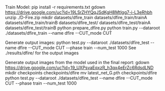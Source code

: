 Train Model:
pip install -r requirements.txt
gdown https://drive.google.com/uc?id=19LSrZHYQqJSdKgH8Mtlgg7-i-L3eRhbh
unzip ./D-Fire.zip
mkdir datasets/dfire_train datasets/dfire_train/trainA datasets/dfire_train/trainB datasets/dfire_test/ datasets/dfire_test/trainA datasets/dfire_test/trainB 
python prepare_dfire.py
python train.py --dataroot ./datasets/dfire_train --name dfire --CUT_mode CUT

Generate output images:
python test.py --dataroot ./datasets/dfire_test --name dfire --CUT_mode CUT --phase train --num_test 1000
See ./results/dfire/ for the output images

Generate output images from the model used in the final report:
gdown https://drive.google.com/uc?id=19_UXPsvaEqxzR_h3qx4eErZc6RdsdLND
mkdir checkpoints checkpoints/dfire
mv latest_net_G.pth checkpoints/dfire
python test.py --dataroot ./datasets/dfire_test --name dfire --CUT_mode CUT --phase train --num_test 1000

